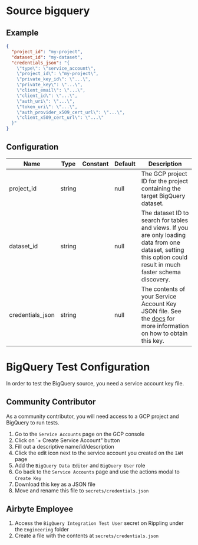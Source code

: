 # Source bigquery

## Example
```json
{
  "project_id": "my-project",
  "dataset_id": "my-dataset",
  "credentials_json": "{
    \"type\": \"service_account\",
    \"project_id\": \"my-project\",
    \"private_key_id\": \"...\",
    \"private_key\": \"...\",
    \"client_email\": \"...\",
    \"client_id\": \"...\",
    \"auth_uri\": \"...\",
    \"token_uri\": \"...\",
    \"auth_provider_x509_cert_url\": \"...\",
    \"client_x509_cert_url\": \"...\"
  }"
}
```

## Configuration
| Name | Type | Constant | Default | Description |
| --- | --- | --- | --- | --- |
|project_id|string||null|The GCP project ID for the project containing the target BigQuery dataset.|
|dataset_id|string||null|The dataset ID to search for tables and views. If you are only loading data from one dataset, setting this option could result in much faster schema discovery.|
|credentials_json|string||null|The contents of your Service Account Key JSON file. See the <a href="https://docs.airbyte.com/integrations/sources/bigquery#setup-the-bigquery-source-in-airbyte">docs</a> for more information on how to obtain this key.|

# BigQuery Test Configuration

In order to test the BigQuery source, you need a service account key file.

## Community Contributor

As a community contributor, you will need access to a GCP project and BigQuery to run tests.

1. Go to the `Service Accounts` page on the GCP console
1. Click on `+ Create Service Account" button
1. Fill out a descriptive name/id/description
1. Click the edit icon next to the service account you created on the `IAM` page
1. Add the `BigQuery Data Editor` and `BigQuery User` role
1. Go back to the `Service Accounts` page and use the actions modal to `Create Key`
1. Download this key as a JSON file
1. Move and rename this file to `secrets/credentials.json`

## Airbyte Employee

1. Access the `BigQuery Integration Test User` secret on Rippling under the `Engineering` folder
1. Create a file with the contents at `secrets/credentials.json`
